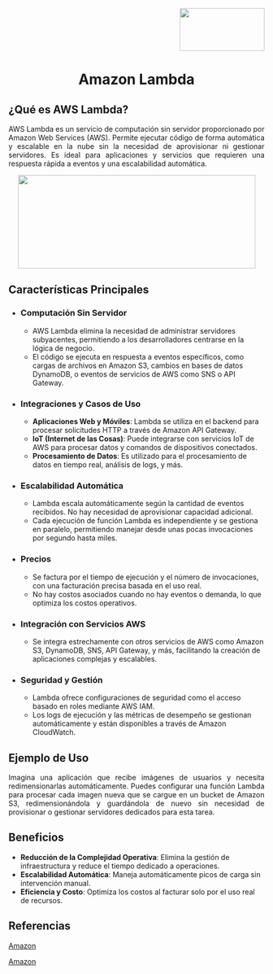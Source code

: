 <p align="right">
  <img src="https://github.com/Marlith08/AWS_Project_Template/assets/150297300/387f6cab-83d1-4de9-ba74-52d8b0841334" width=167" height="84">
</p>


#  <p align="center">Amazon Lambda</p>

## ¿Qué es AWS Lambda?
 <p align="justify">AWS Lambda es un servicio de computación sin servidor proporcionado por Amazon Web Services (AWS). Permite ejecutar código de forma automática y escalable en la nube sin la necesidad de aprovisionar ni gestionar servidores. Es ideal para aplicaciones y servicios que requieren una respuesta rápida a eventos y una escalabilidad automática.</p>

<p align="center">
  <img src="https://github.com/Marlith08/AWS_Project_Template/assets/150297300/e51f9fa0-5b42-42f1-8e7f-988c47923485" width=467" height="184">
</p>

## Características Principales

  - ### Computación Sin Servidor
    - AWS Lambda elimina la necesidad de administrar servidores subyacentes, permitiendo a los desarrolladores centrarse en la lógica de negocio.
    - El código se ejecuta en respuesta a eventos específicos, como cargas de archivos en Amazon S3, cambios en bases de datos DynamoDB, o eventos de servicios de AWS como SNS o API Gateway.

  - ### Integraciones y Casos de Uso
    - **Aplicaciones Web y Móviles**: Lambda se utiliza en el backend para procesar solicitudes HTTP a través de Amazon API Gateway.
    - **IoT (Internet de las Cosas)**: Puede integrarse con servicios IoT de AWS para procesar datos y comandos de dispositivos conectados.
    - **Procesamiento de Datos**: Es utilizado para el procesamiento de datos en tiempo real, análisis de logs, y más.

  - ### Escalabilidad Automática
    - Lambda escala automáticamente según la cantidad de eventos recibidos. No hay necesidad de aprovisionar capacidad adicional.
    - Cada ejecución de función Lambda es independiente y se gestiona en paralelo, permitiendo manejar desde unas pocas invocaciones por segundo hasta miles.

  - ### Precios
    - Se factura por el tiempo de ejecución y el número de invocaciones, con una facturación precisa basada en el uso real.
    - No hay costos asociados cuando no hay eventos o demanda, lo que optimiza los costos operativos.

  - ### Integración con Servicios AWS
    - Se integra estrechamente con otros servicios de AWS como Amazon S3, DynamoDB, SNS, API Gateway, y más, facilitando la creación de aplicaciones complejas y escalables.

  - ### Seguridad y Gestión
    - Lambda ofrece configuraciones de seguridad como el acceso basado en roles mediante AWS IAM.
    - Los logs de ejecución y las métricas de desempeño se gestionan automáticamente y están disponibles a través de Amazon CloudWatch.

## Ejemplo de Uso
<p align="justify">Imagina una aplicación que recibe imágenes de usuarios y necesita redimensionarlas automáticamente. Puedes configurar una función Lambda para procesar cada imagen nueva que se cargue en un bucket de Amazon S3, redimensionándola y guardándola de nuevo sin necesidad de provisionar o gestionar servidores dedicados para esta tarea.</p>

## Beneficios
- **Reducción de la Complejidad Operativa**: Elimina la gestión de infraestructura y reduce el tiempo dedicado a operaciones.
- **Escalabilidad Automática**: Maneja automáticamente picos de carga sin intervención manual.
- **Eficiencia y Costo**: Optimiza los costos al facturar solo por el uso real de recursos.


## Referencias
[Amazon](https://aws.amazon.com/es/lambda/)

[Amazon](https://docs.aws.amazon.com/es_es/lambda/latest/dg/lambda-dg.pdf#welcome)


